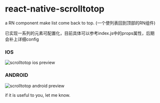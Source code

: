 # react-native-scrolltotop
a RN component make list come back to top. (一个使列表回到顶部的RN组件)

已实现一系列的元素可配置化，目前具体可以参考index.js中的props属性，后期会补上详细config

### IOS
![scrolltotop ios preview](http://i.imgur.com/FeNTNJw.gif)

### ANDROID
![scrolltotop android preview](http://i.imgur.com/TcVs6Hn.gif)

if it is useful to you, let me know.
